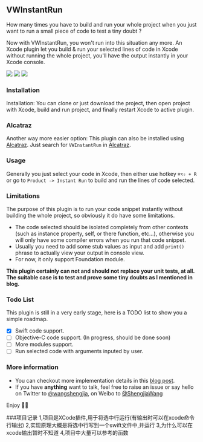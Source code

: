 ## VWInstantRun

How many times you have to build and run your whole project when you just want to run 
a small piece of code to test a tiny doubt ?

Now with VWInstantRun, you won't run into this situation any more. An Xcode plugin let you build & run your selected lines of code in Xcode without running the whole project, you'll have the output instantly in your Xcode console.

![](run_swift_code_1.gif)
![](run_swift_code_2.gif)
![](run_swift_code_3.gif)

### Installation

Installation: You can clone or just download the project, then open project with Xcode, 
build and run project, and finally restart Xcode to active plugin.

### Alcatraz

Another way more easier option: This plugin can also be installed using [Alcatraz](https://github.com/alcatraz/alcatraz-packages). 
Just search for `VWInstantRun` in [Alcatraz](https://github.com/alcatraz/alcatraz-packages).

### Usage

Generally you just select your code in Xcode, then either use hotkey `⌘⌥⇧ + R` or go to `Product -> Instant Run` to 
build and run the lines of code selected. 

### Limitations

The purpose of this plugin is to run your code snippet instantly without building the whole project, so obviously it do have some limitations.

- The code selected should be isolated completely from other contexts (such as instance property, self, or there function, etc…), otherwise you will only have some compiler errors when you run that code snippet.
- Usually you need to add some stub values as input and add `print()` phrase to actually view your output in console view.
- For now, it only support Foundation module.

**This plugin certainly can not and should not replace your unit tests, at all. The suitable case is to test and prove some tiny doubts as I mentioned in blog.**

### Todo List
This plugin is still in a very early stage, here is a TODO list to show you a simple roadmap.
- [x] Swift code support.
- [ ] Objective-C code support. (In progress, should be done soon)
- [ ] More modules support.
- [ ] Run selected code with arguments inputed by user.

### More information
- You can checkout more implementation details in this [blog post](https://medium.com/@victor_wang/run-your-code-snippet-from-xcode-without-building-the-whole-project-1821cf85b2f2#.rkcfjqcl5).
- If you have __anything__ want to talk, feel free to raise an issue or say hello on Twitter to [@wangshengjia](https://twitter.com/wangshengjia), on Weibo to [@ShengjiaWang](http://www.weibo.com/1739447693/profile?topnav=1&wvr=6&is_all=1)

Enjoy :tada::tada:





###项目记录
1,项目是XCode插件,用于将选中行运行(有输出时可以在xcode命令行输出)
2,实现原理大概是将选中行写到一个swift文件中,并运行
3,为什么可以在xcode输出暂时不知道
4,项目中大量可以参考的函数




